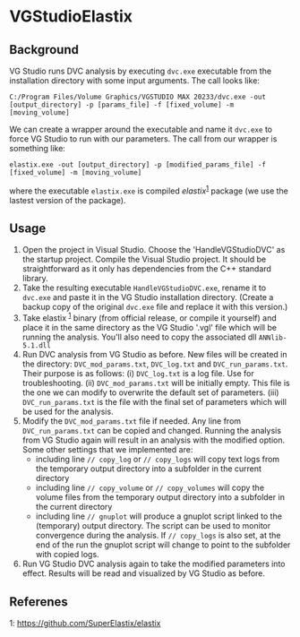 # VGStudioElastix
## Background
VG Studio runs DVC analysis by executing `dvc.exe` executable from the installation directory with some input arguments.
The call looks like:

```
C:/Program Files/Volume Graphics/VGSTUDIO MAX 20233/dvc.exe -out [output_directory] -p [params_file] -f [fixed_volume] -m [moving_volume]
```

We can create a wrapper around the executable and name it `dvc.exe` to force VG Studio to run with our parameters. 
The call from our wrapper is something like:
```
elastix.exe -out [output_directory] -p [modified_params_file] -f [fixed_volume] -m [moving_volume]
```
where the executable `elastix.exe` is compiled _elastix_<sup>[1](#myfootnote1)</sup> package (we use the lastest version of the package).

## Usage
1. Open the project in Visual Studio. Choose the 'HandleVGStudioDVC' as the startup project. Compile the Visual Studio project. It should be straightforward as it only has dependencies from the C++ standard library.
2. Take the resulting executable `HandleVGStudioDVC.exe`, rename it to `dvc.exe` and paste it in the VG Studio installation directory. (Create a backup copy of the original `dvc.exe` file and replace it with this version.)
3. Take elastix <sup>[1](#myfootnote1)</sup> binary (from official release, or compile it yourself) and place it in the same directory as the VG Studio '.vgl' file which will be running the analysis. You'll also need to copy the associated dll `ANNlib-5.1.dll`
4. Run DVC analysis from VG Studio as before. New files will be created in the directory: `DVC_mod_params.txt`, `DVC_log.txt` and `DVC_run_params.txt`. Their purpose is as follows:
   (i) `DVC_log.txt` is a log file. Use for troubleshooting. (ii) `DVC_mod_params.txt` will be initially empty. This file is the one we can modify to overwrite the default set of parameters.
   (iii) `DVC_run_params.txt` is the file with the final set of parameters which will be used for the analysis.
5. Modify the `DVC_mod_params.txt` file if needed. Any line from `DVC_run_params.txt` can be copied and changed. Running the analysis from VG Studio again will result in an analysis with the modified option.
   Some other settings that we implemented are:
   - including line `// copy_log` or `// copy_logs` will copy text logs from the temporary output directory into a subfolder in the current directory
   - including line `// copy_volume` or `// copy_volumes` will copy the volume files from the temporary output directory into a subfolder in the current directory
   - including line `// gnuplot` will produce a gnuplot script linked to the (temporary) output directory. The script can be used to monitor convergence during the analysis. If `// copy_logs` is also set, at the end of the run the gnuplot script will change to point to the subfolder with copied logs.
6. Run VG Studio DVC analysis again to take the modified parameters into effect. Results will be read and visualized by VG Studio as before.

## Referenes
<a name="myfootnote1">1</a>: https://github.com/SuperElastix/elastix
